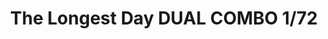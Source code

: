 ---
title: "The Longest Day DUAL COMBO  1/72"
price: 3050.00 
desc: "LIMITED EDITION, The Longest Day DUAL COMBO  1/72, razmera: 1/72"
img_path: "/assets/img/2125.jpg"
brand: AMMO
available: true
special_offer: false
new: false
soon: false
cat: "Plasticne-Makete"
subcat: "PM-EDUARD"
subsubcat: ""
---